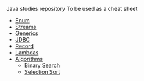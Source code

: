 Java studies repository
To be used as a cheat sheet

- [Enum](Enum.md)
- [Streams](Streams.md)
- [Generics](Generics.md)
- [JDBC](JDBC.md)
- [Record](Record.md)
-  [Lambdas](Lambda.md)
-  [Algorithms](Algorithms/)
    - [Binary Search](Algorithms/BinarySearch.md)
	- [Selection Sort](Algorithms/SelectionSort.md)
 

